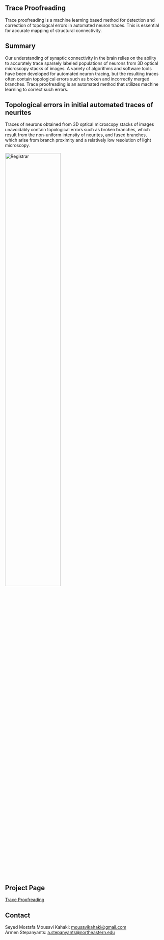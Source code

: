 ## Trace Proofreading

Trace proofreading is a machine learning based method for detection and correction of topologcal errors in automated neuron traces. This is essential for accurate mapping of structural connectivity.


## Summary
Our understanding of synaptic connectivity in the brain relies on the ability to accurately trace sparsely labeled populations of neurons from 3D optical microscopy stacks of images. A variety of algorithms and software tools have been developed for automated neuron tracing, but the resulting traces often contain topological errors such as broken and incorrectly merged branches. Trace proofreading is an automated method that utilizes machine learning to correct such errors.


## Topological errors in initial automated traces of neurites
Traces of neurons obtained from 3D optical microscopy stacks of images unavoidably contain topological errors such as broken branches, which result from the non-uniform intensity of neurites, and fused branches, which arise from branch proximity and a relatively low resolution of light microscopy. 
</br></br>
<img src="https://web.northeastern.edu/kahaki/GithubImage0.png" alt="Registrar" align="middle" width="60%" height="60%"> 

## Project Page
[Trace Proofreading](https://web.northeastern.edu/kahaki/traceproofreading.html)



## Contact
Seyed Mostafa Mousavi Kahaki: mousavikahaki@gmail.com
</br>
Armen Stepanyants: a.stepanyants@northeastern.edu

